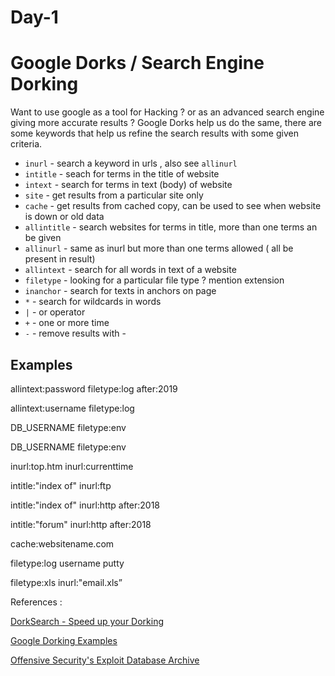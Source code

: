 # Day-1

# Google Dorks / Search Engine Dorking

Want to use google as a tool for Hacking ? or as an advanced search engine giving more accurate results ?
Google Dorks help us do the same, there are some keywords that help us refine the search results with some given criteria.

- `inurl` - search a keyword in urls , also see `allinurl`
- `intitle` - seach for terms in the title of website
- `intext` - search for terms in text (body) of website
- `site` - get results from a particular site only
- `cache` - get results from cached copy, can be used to see when website is down or old data
- `allintitle` - search websites for terms in title, more than one terms an be given
- `allinurl` - same as inurl but more than one terms allowed ( all be present in result)
- `allintext` - search for all words in text of a website
- `filetype` - looking for a particular file type ? mention extension
- `inanchor` - search for texts in anchors on page
- `*` - search for wildcards in words
- `|` - or operator
- `+` - one or more time
- `-` - remove results with -

## Examples

allintext:password filetype:log after:2019

allintext:username filetype:log

DB_USERNAME filetype:env

DB_USERNAME filetype:env

inurl:top.htm inurl:currenttime

intitle:"index of" inurl:ftp

intitle:"index of" inurl:http after:2018

intitle:"forum" inurl:http after:2018

cache:websitename.com

filetype:log username putty

filetype:xls inurl:"email.xls”

References :

[DorkSearch - Speed up your Dorking](https://dorksearch.com/)

[Google Dorking Examples](https://securitytrails.com/blog/google-hacking-techniques)

[Offensive Security's Exploit Database Archive](https://www.exploit-db.com/google-hacking-database)
